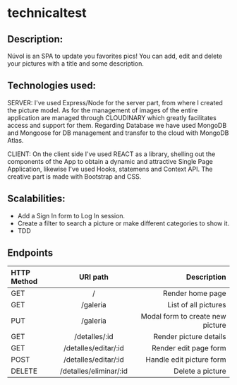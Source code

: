 # technicaltest

## Description:

Núvol is an SPA to update you favorites pics! You can add, edit and delete your pictures with a title and some description.



## Technologies used:
SERVER: I've used Express/Node for the server part, from where I created the picture model.
As for the management of images of the entire application are managed through CLOUDINARY which greatly facilitates access and support for them.
Regarding Database we have used MongoDB and Mongoose for DB management and transfer to the cloud with MongoDB Atlas.

CLIENT: On the client side I've used REACT as a library, shelling out the components of the App to obtain a dynamic and attractive Single Page Application, likewise I've used Hooks, statemens and Context API.
The creative part is made with Bootstrap and CSS.

## Scalabilities:
- Add a Sign In form to Log In session.
- Create a filter to search a picture or make different categories to show it.
- TDD


## Endpoints

| HTTP Method | URI path            | Description      |
| :---         |   :---:            |          ---:    |
| GET          | /                  | Render home page   |
| GET          | /galeria         | List of all pictures  |
| PUT          | /galeria                 | Modal form to create new picture |
| GET          | /detalles/:id     | Render picture details   |
| GET          | /detalles/editar/:id  | Render edit page form   |
| POST          | /detalles/editar/:id  | Handle edit picture form   |
| DELETE | /detalles/eliminar/:id   | Delete a picture  |

